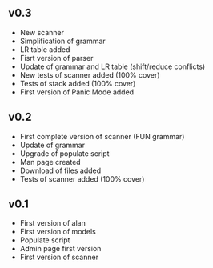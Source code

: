 ## v0.3

* New scanner
* Simplification of grammar
* LR table added
* Fisrt version of parser
* Update of grammar and LR table (shift/reduce conflicts)
* New tests of scanner added (100% cover)
* Tests of stack added (100% cover)
* First version of Panic Mode added

## v0.2

* First complete version of scanner (FUN grammar)
* Update of grammar 
* Upgrade of populate script
* Man page created
* Download of files added
* Tests of scanner added (100% cover)

## v0.1

* First version of alan
* First version of models
* Populate script
* Admin page first version
* First version of scanner